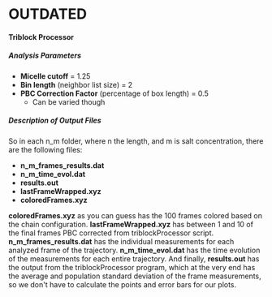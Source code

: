 # OUTDATED

#### Triblock Processor

##### Analysis Parameters

- **Micelle cutoff** = 1.25
- **Bin length** (neighbor list size) = 2
- **PBC Correction Factor** (percentage of box length) = 0.5
    + Can be varied though

##### Description of Output Files
So in each n_m folder, where n the length, and m is salt concentration, there are the following files:
- **n_m_frames_results.dat**
- **n_m_time_evol.dat**
- **results.out**
- **lastFrameWrapped.xyz**
- **coloredFrames.xyz**

**coloredFrames.xyz** as you can guess has the 100 frames colored based on the chain configuration. **lastFrameWrapped.xyz** has between 1 and 10 of the final frames PBC corrected from triblockProcessor script. **n_m_frames_results.dat** has the individual measurements for each analyzed frame of the trajectory. **n_m_time_evol.dat** has the time evolution of the measurements for each entire trajectory. And finally, **results.out** has the output from the triblockProcessor program, which at the very end has the average and population standard deviation of the frame measurements, so we don't have to calculate the points and error bars for our plots.
